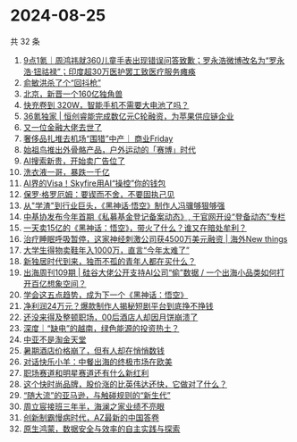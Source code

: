# 2024-08-25

共 32 条

<!-- BEGIN 36KR -->
<!-- 最后更新时间 2024-08-25 02:16:15 +0800 -->
1. [9点1氪｜周鸿祎就360儿童手表出现错误问答致歉；罗永浩微博改名为“罗永浩·钮祜禄”；印度超30万医护罢工致医疗服务瘫痪](https://36kr.com/p/2919454512437890)
1. [俞敏洪杀了个“回抖枪”](https://36kr.com/p/2919689334266759)
1. [北京，新晋一个160亿独角兽](https://36kr.com/p/2919631255460480)
1. [快充卷到 320W，智能手机不需要大电池了吗？](https://36kr.com/p/2919632145177476)
1. [36氪独家 | 恒创睿能完成数亿元C轮融资，为苹果供应链企业](https://36kr.com/p/2919488675191686)
1. [又一位金融大佬去世了](https://36kr.com/p/2919874147195782)
1. [奢侈品扎堆去机场“围猎”中产｜ 商业Friday](https://36kr.com/p/2911817500007299)
1. [始祖鸟推出外骨骼产品，户外运动的「赛博」时代](https://36kr.com/p/2919491161348743)
1. [AI搜索新贵，开始卖广告位了](https://36kr.com/p/2918813188529281)
1. [洗衣液一哥，暴跌一千亿](https://36kr.com/p/2918813152894338)
1. [AI界的Visa！Skyfire用AI“操控”你的钱包](https://36kr.com/p/2918828623256705)
1. [保罗·格罗厄姆：要锲而不舍，不要固执己见](https://36kr.com/p/2909645549165441)
1. [从"学渣"到行业巨头，《黑神话·悟空》制作人冯骥够狠够强](https://36kr.com/p/2918245235170438)
1. [中基协发布今年首期《私募基金登记备案动态》, 于官网开设“登备动态”专栏](https://36kr.com/p/2919712676551303)
1. [一天卖15亿的《黑神话：悟空》，带火了什么？谁又在暗处牟利？](https://36kr.com/p/2916716145007744)
1. [治疗睡眠呼吸暂停，这家神经刺激公司获4500万美元融资 | 海外New things](https://36kr.com/p/2919834796923781)
1. [大学生得物卖鞋年入1000万，直言“今年太难了”](https://36kr.com/p/2918932977180033)
1. [新独居时代到来，独而不孤的青年人都在买什么？](https://36kr.com/p/2918610687614344)
1. [出海周刊109期 | 硅谷大佬公开支持AI公司“偷”数据 / 一个出海小品类如何打开百亿想象空间？](https://36kr.com/p/2919533852105603)
1. [学会这五点趋势，成为下一个《黑神话：悟空》](https://36kr.com/p/2918517273730181)
1. [净利润24万元？爆款制作人揭秘短剧平台到底挣不挣钱](https://36kr.com/p/2864324040350594)
1. [还没来得及整顿职场，00后酒店人却因月饼崩溃了](https://36kr.com/p/2917946073602695)
1. [深度｜“缺电”的越南，绿色能源的投资热土？](https://36kr.com/p/2913959932877954)
1. [中亚不是淘金天堂](https://36kr.com/p/2888864106765448)
1. [暑期酒店价格崩了，但有人却在悄悄数钱](https://36kr.com/p/2912527631637124)
1. [对话快乐小羊：中餐出海的终极市场在欧美](https://36kr.com/p/2864378624252295)
1. [职场赛道和明星赛道还有什么新红利](https://36kr.com/p/2916096474946944)
1. [这个快时尚品牌，股价涨的比英伟达还快，它做对了什么？](https://36kr.com/p/2858945355127686)
1. [“随大流”的亚马逊，与触碰规则的“新生代”](https://36kr.com/p/2918708720115073)
1. [周立宸接班三年半，海澜之家业绩不亮眼](https://36kr.com/p/2918892876012935)
1. [创新制霸慢病时代，AZ最新的中国答卷](https://36kr.com/p/2918441644727685)
1. [原生鸿蒙，数据安全与效率的自主实践与探索](https://36kr.com/p/2917052404767624)
<!-- END 36KR -->